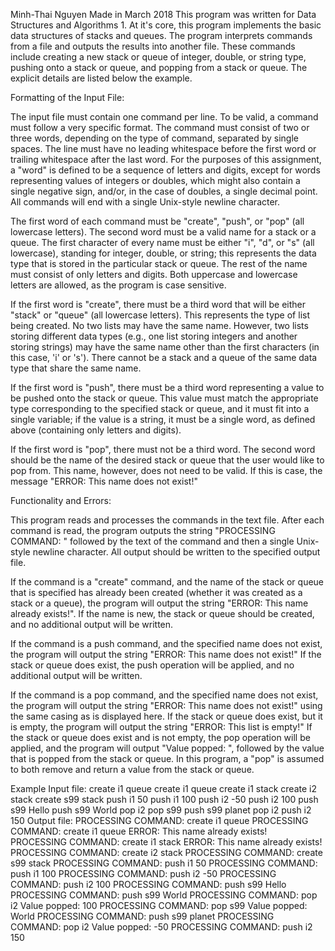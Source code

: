 Minh-Thai Nguyen
Made in March 2018
This program was written for Data Structures and Algorithms 1. At it's core, this program implements the basic data structures of stacks and queues. The program interprets commands from a file and outputs the results into another file. These commands include creating a new stack or queue of integer, double, or string type, pushing onto a stack or queue, and popping from a stack or queue. The explicit details are listed below the example.

Formatting of the Input File:
  
  The input file must contain one command per line. To be valid, a command must follow a very specific format. The command must consist of two or three words, depending on the type of command, separated by single spaces. The line must have no leading whitespace before the first word or trailing whitespace after the last word. For the purposes of this assignment, a "word" is defined to be a sequence of letters and digits, except for words representing values of integers or doubles, which might also contain a single negative sign, and/or, in the case of doubles, a single decimal point. All commands will end with a single Unix-style newline character.

  The first word of each command must be "create", "push", or "pop" (all lowercase letters). The second word must be a valid name for a stack or a queue. The first character of every name must be either "i", "d", or "s" (all lowercase), standing for integer, double, or string; this represents the data type that is stored in the particular stack or queue. The rest of the name must consist of only letters and digits. Both uppercase and lowercase letters are allowed, as the program is case sensitive.
  
  If the first word is "create", there must be a third word that will be either "stack" or "queue" (all lowercase letters). This represents the type of list being created. No two lists may have the same name. However, two lists storing different data types (e.g., one list storing integers and another storing strings) may have the same name other than the first characters (in this case, 'i' or 's'). There cannot be a stack and a queue of the same data type that share the same name.

  If the first word is "push", there must be a third word representing a value to be pushed onto the stack or queue. This value must match the appropriate type corresponding to the specified stack or queue, and it must fit into a single variable; if the value is a string, it must be a single word, as defined above (containing only letters and digits).
  
  If the first word is "pop", there must not be a third word. The second word should be the name of the desired stack or queue that the user would like to pop from. This name, however, does not need to be valid. If this is case, the message "ERROR: This name does not exist!"
  
Functionality and Errors:

  This program reads and processes the commands in the text file. After each command is read, the program outputs the string "PROCESSING COMMAND: " followed by the text of the command and then a single Unix-style newline character. All output should be written to the specified output file.

  If the command is a "create" command, and the name of the stack or queue that is specified has already been created (whether it was created as a stack or a queue), the program will output the string "ERROR: This name already exists!". If the name is new, the stack or queue should be created, and no additional output will be written.
  
  If the command is a push command, and the specified name does not exist, the program will output the string "ERROR: This name does not exist!" If the stack or queue does exist, the push operation will be applied, and no additional output will be written.
  
  If the command is a pop command, and the specified name does not exist, the program will output the string "ERROR: This name does not exist!" using the same casing as is displayed here. If the stack or queue does exist, but it is empty, the program will output the string "ERROR: This list is empty!" If the stack or queue does exist and is not empty, the pop operation will be applied, and the program will output "Value popped: ", followed by the value that is popped from the stack or queue.  In this program, a "pop" is assumed to both remove and return a value from the stack or queue.
  
Example
Input file:
  create i1 queue
  create i1 queue
  create i1 stack
  create i2 stack
  create s99 stack
  push i1 50
  push i1 100
  push i2 -50
  push i2 100
  push s99 Hello
  push s99 World
  pop i2
  pop s99
  push s99 planet
  pop i2
  push i2 150
Output file:
  PROCESSING COMMAND: create i1 queue
  PROCESSING COMMAND: create i1 queue
  ERROR: This name already exists!
  PROCESSING COMMAND: create i1 stack
  ERROR: This name already exists!
  PROCESSING COMMAND: create i2 stack
  PROCESSING COMMAND: create s99 stack
  PROCESSING COMMAND: push i1 50
  PROCESSING COMMAND: push i1 100
  PROCESSING COMMAND: push i2 -50
  PROCESSING COMMAND: push i2 100
  PROCESSING COMMAND: push s99 Hello
  PROCESSING COMMAND: push s99 World
  PROCESSING COMMAND: pop i2
  Value popped: 100
  PROCESSING COMMAND: pop s99
  Value popped: World
  PROCESSING COMMAND: push s99 planet
  PROCESSING COMMAND: pop i2
  Value popped: -50
  PROCESSING COMMAND: push i2 150
  

  

  
  
  
  
